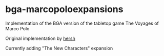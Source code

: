 # bga-marcopoloexpansions
Implementation of the BGA version of the tabletop game The Voyages of Marco Polo

Original implementation by [hersh](https://boardgamearena.com/player?id=37551093)

Currently adding "The New Characters" expansion
